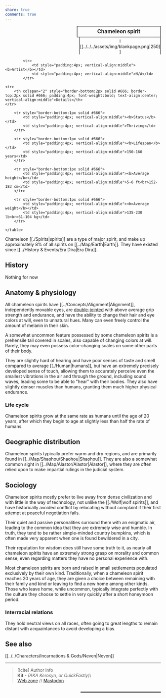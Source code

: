 ```yaml
---  
share: true  
comments: true  
---  
```

  
<div>  
  <span style="float:right; width:260px; margin-left:14px; border:2px solid #666; line-height:1.5; font-size:larger; font-weight:bold; text-align:center; padding:4px">Chameleon spirit</span>  
  </div>  
  
  <span style="float:right; clear:right; width:260px; margin-left:14px; border-left:2px solid #666; border-right:2px solid #666; border-collapse:collapse; text-align:center; padding-top:4px">![[../../../assets/img/blankpage.png|250]]</span>  
  
  <div class="" style="float:right; clear:right">  
    <table class="" style="float:right; clear:right; width:260px; margin-left:14px; margin-bottom:7px; border:2px solid #666; border-collapse:collapse; line-height:1.5; font-size:small">  
			  
			<tr>  
				<td style="padding:4px; vertical-align:middle"><b>Artist</b></td>  
				<td style="padding:4px; vertical-align:middle">N/A</td>  
			</tr>  
	  
	<tr>  
		<th colspan="2" style="border-bottom:2px solid #666; border-top:2px solid #666; padding:4px; font-weight:bold; text-align:center; vertical-align:middle">Details</th>  
	</tr>  
	  
		<tr style="border-bottom:1px solid #666">  
			<td style="padding:4px; vertical-align:middle"><b>Status</b></td>  
			<td style="padding:4px; vertical-align:middle">Thriving</td>  
		</tr>  
	  
		<tr style="border-bottom:1px solid #666">  
			<td style="padding:4px; vertical-align:middle"><b>Lifespan</b></td>  
			<td style="padding:4px; vertical-align:middle">150-160 years</td>  
		</tr>  
	  
		<tr style="border-bottom:1px solid #666">  
			<td style="padding:4px; vertical-align:middle"><b>Average height</b></td>  
			<td style="padding:4px; vertical-align:middle">5-6 ft<br>152-183 cm</td>  
		</tr>  
		  
		<tr style="border-bottom:1px solid #666">  
			<td style="padding:4px; vertical-align:middle"><b>Average weight</b></td>  
			<td style="padding:4px; vertical-align:middle">135-230 lb<br>61-104 kg</td>  
		</tr>  
		  
    </table>  
  </div>  
  
Chameleon [[./Spirits|spirits]] are a type of major spirit, and make up approximately 8% of all spirits on [[../Map/Earth|Earth]]. They have existed since [[../History & Events/Era Dira|Era Dira]].  
  
## History  
  
Nothing for now  
  
## Anatomy & physiology  
  
All chameleon spirits have [[../Concepts/Alignment|Alignment]], independently movable eyes, are [double-jointed](https://en.wikipedia.org/wiki/Hypermobility_(joints)) with above average grip strength and endurance, and have the ability to change their hair and eye colors at will, even to unnatural hues. Many can even freely control the amount of melanin in their skin.  
  
A somewhat uncommon feature possessed by some chameleon spirits is a prehensile tail covered in scales, also capable of changing colors at will. Rarely, they may even possess color-changing scales on some other parts of their body.  
  
They are slightly hard of hearing and have poor senses of taste and smell compared to average [[./Human|humans]], but have an extremely precisely developed sense of touch, allowing them to accurately perceive even the smallest vibrations in the air and through the ground, including sound waves, leading some to be able to "hear" with their bodies. They also have slightly denser muscles than humans, granting them much higher physical endurance.  
  
### Life cycle  
  
Chameleon spirits grow at the same rate as humans until the age of 20 years, after which they begin to age at slightly less than half the rate of humans.  
  
## Geographic distribution  
  
Chameleon spirits typically prefer warm and dry regions, and are primarily found in [[../Map/Shaohou/Shaohou|Shaohou]]. They are also a somewhat common sight in [[../Map/Alastor/Alastor|Alastor]], where they are often relied upon to make impartial rulings in the judicial system.  
  
## Sociology  
  
Chameleon spirits mostly prefer to live away from dense civilization and with little in the way of technology, not unlike the [[./Wolf|wolf spirits]], and have historically avoided conflict by relocating without complaint if their first attempt at peaceful negotiation fails.  
  
Their quiet and passive personalities surround them with an enigmatic air, leading to the common idea that they are extremely wise and humble. In truth, they tend to be rather simple-minded country bumpkins, which is often made very apparent when one is found bewildered in a city.  
  
Their reputation for wisdom does still have some truth to it, as nearly all chameleon spirits have an extremely strong grasp on morality and common sense, even regarding matters they have no personal experience with.  
  
Most chameleon spirits are born and raised in small settlements populated exclusively by their own kind. Traditionally, when a chameleon spirit reaches 20 years of age, they are given a choice between remaining with their family and kind or leaving to find a new home among other kinds. Those who leave home, while uncommon, typically integrate perfectly with the culture they choose to settle in very quickly after a short honeymoon period.  
  
### Interracial relations  
  
They hold neutral views on all races, often going to great lengths to remain distant with acquaintances to avoid developing a bias.  
  
## See also  
  
[[../../Characters/Incarnations & Gods/Neven|Neven]]  
  
-----  
> [!cite] Author info  
> **Kit** - *(AKA Kerosyn, or QuickFastly)*\  
> [Web zone](https://kitabe.link) // [Mastodon](https://social.tripulse.net/@kit)